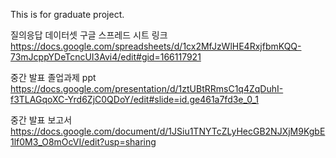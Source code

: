 This is for graduate project.

질의응답 데이터셋 구글 스프레드 시트 링크
https://docs.google.com/spreadsheets/d/1cx2MfJzWlHE4RxjfbmKQQ-73mJcppYDeTcncUI3Avi4/edit#gid=166117921

중간 발표 졸업과제 ppt 
https://docs.google.com/presentation/d/1ztUBtRRmsC1q4ZqDuhI-f3TLAGqoXC-Yrd6ZjC0QDoY/edit#slide=id.ge461a7fd3e_0_1

중간 발표 보고서
https://docs.google.com/document/d/1JSiu1TNYTcZLyHecGB2NJXjM9KgbE1lf0M3_O8mOcVI/edit?usp=sharing
